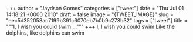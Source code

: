 
+++
author = "Jaydson Gomes"
categories = ["tweet"]
date = "Thu Jul 01 14:18:21 +0000 2010"
draft = false
image = "{TWEET_IMAGE}"
slug = "eec5d352058ac7199b391c6070eb7b0b9c273b32"
tags = ["tweet"]
title = """I, I wish you could swim ..."""
+++
I, I wish you could swim Like the dolphins, like dolphins can swim
